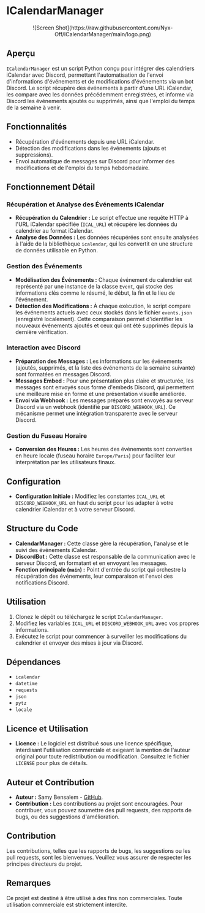 # ICalendarManager

<div align="center">
    ![Screen Shot](https://raw.githubusercontent.com/Nyx-Off/ICalendarManager/main/logo.png)
</div>

## Aperçu
`ICalendarManager` est un script Python conçu pour intégrer des calendriers iCalendar avec Discord, permettant l'automatisation de l'envoi d'informations d'événements et de modifications d'événements via un bot Discord. Le script récupère des événements à partir d'une URL iCalendar, les compare avec les données précédemment enregistrées, et informe via Discord les événements ajoutés ou supprimés, ainsi que l'emploi du temps de la semaine à venir.

## Fonctionnalités
- Récupération d'événements depuis une URL iCalendar.
- Détection des modifications dans les événements (ajouts et suppressions).
- Envoi automatique de messages sur Discord pour informer des modifications et de l'emploi du temps hebdomadaire.

## Fonctionnement Détail

### Récupération et Analyse des Événements iCalendar
- **Récupération du Calendrier :** Le script effectue une requête HTTP à l'URL iCalendar spécifiée (`ICAL_URL`) et récupère les données du calendrier au format iCalendar.
- **Analyse des Données :** Les données récupérées sont ensuite analysées à l'aide de la bibliothèque `icalendar`, qui les convertit en une structure de données utilisable en Python.

### Gestion des Événements
- **Modélisation des Événements :** Chaque événement du calendrier est représenté par une instance de la classe `Event`, qui stocke des informations clés comme le résumé, le début, la fin et le lieu de l'événement.
- **Détection des Modifications :** À chaque exécution, le script compare les événements actuels avec ceux stockés dans le fichier `events.json` (enregistré localement). Cette comparaison permet d'identifier les nouveaux événements ajoutés et ceux qui ont été supprimés depuis la dernière vérification.

### Interaction avec Discord
- **Préparation des Messages :** Les informations sur les événements (ajoutés, supprimés, et la liste des événements de la semaine suivante) sont formatées en messages Discord.
- **Messages Embed :** Pour une présentation plus claire et structurée, les messages sont envoyés sous forme d'embeds Discord, qui permettent une meilleure mise en forme et une présentation visuelle améliorée.
- **Envoi via Webhook :** Les messages préparés sont envoyés au serveur Discord via un webhook (identifié par `DISCORD_WEBHOOK_URL`). Ce mécanisme permet une intégration transparente avec le serveur Discord.

### Gestion du Fuseau Horaire
- **Conversion des Heures :** Les heures des événements sont converties en heure locale (fuseau horaire `Europe/Paris`) pour faciliter leur interprétation par les utilisateurs finaux.

## Configuration
- **Configuration Initiale :** Modifiez les constantes `ICAL_URL` et `DISCORD_WEBHOOK_URL` en haut du script pour les adapter à votre calendrier iCalendar et à votre serveur Discord.

## Structure du Code
- **CalendarManager :** Cette classe gère la récupération, l'analyse et le suivi des événements iCalendar.
- **DiscordBot :** Cette classe est responsable de la communication avec le serveur Discord, en formatant et en envoyant les messages.
- **Fonction principale (`main`) :** Point d'entrée du script qui orchestre la récupération des événements, leur comparaison et l'envoi des notifications Discord.

## Utilisation
1. Clonez le dépôt ou téléchargez le script `ICalendarManager`.
2. Modifiez les variables `ICAL_URL` et `DISCORD_WEBHOOK_URL` avec vos propres informations.
3. Exécutez le script pour commencer à surveiller les modifications du calendrier et envoyer des mises à jour via Discord.

## Dépendances
- `icalendar`
- `datetime`
- `requests`
- `json`
- `pytz`
- `locale`

## Licence et Utilisation
- **Licence :** Le logiciel est distribué sous une licence spécifique, interdisant l'utilisation commerciale et exigeant la mention de l'auteur original pour toute redistribution ou modification. Consultez le fichier `LICENSE` pour plus de détails.

## Auteur et Contribution
- **Auteur :** Samy Bensalem - [GitHub](https://github.com/Nyx-Off/ICalendarManager/tree/main).
- **Contribution :** Les contributions au projet sont encouragées. Pour contribuer, vous pouvez soumettre des pull requests, des rapports de bugs, ou des suggestions d'amélioration.

## Contribution
Les contributions, telles que les rapports de bugs, les suggestions ou les pull requests, sont les bienvenues. Veuillez vous assurer de respecter les principes directeurs du projet.

## Remarques
Ce projet est destiné à être utilisé à des fins non commerciales. Toute utilisation commerciale est strictement interdite.
